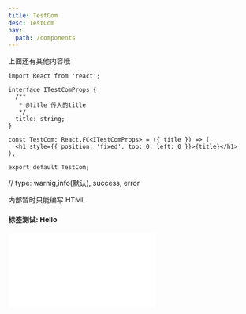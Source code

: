 ```yaml
---
title: TestCom
desc: TestCom
nav:
  path: /components
---
```


上面还有其他内容哦

```tsx | pure
import React from 'react';

interface ITestComProps {
  /**
   * @title 传入的title
   */
  title: string;
}

const TestCom: React.FC<ITestComProps> = ({ title }) => (
  <h1 style={{ position: 'fixed', top: 0, left: 0 }}>{title}</h1>
);

export default TestCom;
```

// type: warnig,info(默认), success, error

<Alert type="info">内部暂时只能编写 HTML</Alert>

#### 标签测试: <Badge>Hello</Badge>

<embed src="./other.zh-CN.md#L12-L14"></embed>
